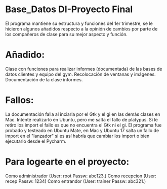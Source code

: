 # Base_Datos DI-Proyecto Final
El programa mantiene su estructura y funciones del 1er trimestre, se le hicieron algunos añadidos respecto a la opinión de cambios por parte de los compañeros de clase para su mejor aspecto y función.

# Añadido: 
Clase con funciones para realizar informes (documentada) de las bases de datos clientes y equipo del gym. 
Recolocación de ventanas y imágenes.
Documentación de la clase informes.

# Fallos: 
La documentación falla al inciarla por el Gtk y el gi en las demás clases en Mac.
Intenté realizarlo en Ubuntu, pero me salta el fallo de platypus. Si le retiro los import el fallo es que no encuentra el Gtk ni el gi.
El programa fue probado y testeado en Ubuntu Mate, en Mac y Ubuntu 17 salta un fallo de import en el "lanzador" si es así habría que cambiar los import o bien ejecutarlo desde el Pycharm.

# Para logearte en el proyecto:
Como administrador (User: root Passw: abc123.)
Como recepcion (User: recep Passw: 1234)
Como entrandor (User: trainer Passw: abc321.)

